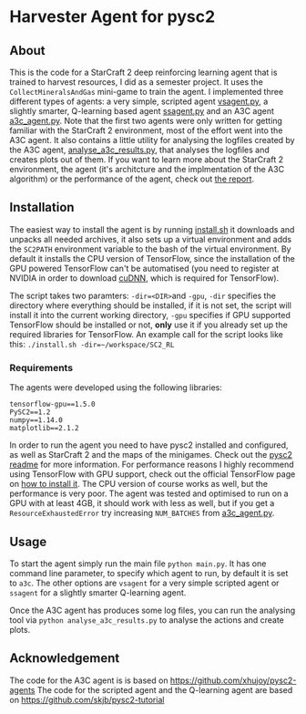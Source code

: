 # Harvester Agent for pysc2

## About

This is the code for a StarCraft 2 deep reinforcing learning agent that is trained to harvest resources, I did as a semester project. It uses the `CollectMineralsAndGas` mini-game to train the agent. I implemented three different types of agents: a very simple, scripted agent [vsagent.py](./vsagent.py), a slightly smarter, Q-learning based agent [ssagent.py](./ssagent.py) and an A3C agent [a3c_agent.py](./a3c_agent.py). Note that the first two agents were only written for getting familiar with the StarCraft 2 environment, most of the effort went into the A3C agent.
It also contains a little utility for analysing the logfiles created by the A3C agent, [analyse_a3c_results.py](./analyse_a3c_results.py), that analyses the logfiles and creates plots out of them.
If you want to learn more about the StarCraft 2 environment, the agent (it's architcture and the implmentation of the A3C algorithm) or the performance of the agent, check out [the report](./report/report.pdf).

## Installation
The easiest way to install the agent is by running [install.sh](./install.sh) it downloads and unpacks all needed archives, it also sets up a virtual environment and adds the `SC2PATH` environment variable to the bash of the virtual environment. By default it installs the CPU version of TensorFlow, since the installation of the GPU powered TensorFlow can't be automatised (you need to register at NVIDIA in order to download [cuDNN](https://developer.nvidia.com/cudnn), which is required for TensorFlow).

The script takes two paramters: `-dir=<DIR>`and `-gpu`, `-dir` specifies the directory where everything should be installed, if it is not set, the script will install it into the current working directory, `-gpu` specifies if GPU supported TensorFlow should be installed or not, **only** use it if you already set up the required libraries for TensorFlow. An example call for the script looks like this:
`./install.sh -dir=~/workspace/SC2_RL`

### Requirements
The agents were developed using the following libraries:
```
tensorflow-gpu==1.5.0
PySC2==1.2
numpy==1.14.0
matplotlib==2.1.2
```

In order to run the agent you need to have pysc2 installed and configured, as well as StarCraft 2 and the maps of the minigames. Check out the [pysc2 readme](https://github.com/deepmind/pysc2/blob/master/README.md) for more information.
For performance reasons I highly recommend using TensorFlow with GPU support, check out the official TensorFlow page on [how to install it](https://www.tensorflow.org/install/install_linux). The CPU version of course works as well, but the performance is very poor. The agent was tested and optimised to run on a GPU with at least 4GB, it should work with less as well, but if you get a `ResourceExhaustedError` try increasing `NUM_BATCHES` from [a3c_agent.py](./a3c_agent.py).

## Usage
To start the agent simply run the main file `python main.py`. It has one command line parameter, to specify which agent to run, by default it is set to `a3c`. The other options are `vsagent` for a very simple scripted agent or `ssagent` for a slightly smarter Q-learning agent.

Once the A3C agent has produces some log files, you can run the analysing tool via `python analyse_a3c_results.py` to analyse the actions and create plots.

## Acknowledgement
The code for the A3C agent is is based on https://github.com/xhujoy/pysc2-agents
The code for the scripted agent and the Q-learning agent are based on https://github.com/skjb/pysc2-tutorial

